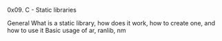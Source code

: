 0x09. C - Static libraries

General
What is a static library, how does it work, how to create one, and how to use it
Basic usage of ar, ranlib, nm

